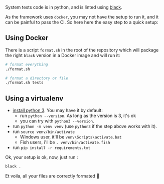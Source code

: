 System tests code is in python, and is linted using [black](https://black.readthedocs.io/en/stable/).

As the framework uses `docker`, you may not have the setup to run it, and it can be painful to pass the CI. So here here the easy step to a quick setup:

## Using Docker

There is a script `format.sh` in the root of the repository which will package the right `black` version in a Docker image and will run it:

```bash
# format everything
./format.sh

# format a directory or file
./format.sh tests
```

## Using a virtualenv

* [install python 3](https://www.python.org/downloads/). You may have it by default:
  * run `python --version`. As long as the version is 3, it's ok
  * you can try with `python3 --version`.
* run `python -m venv venv` (use `python3` if the step above works with it).
* run `source venv/bin/activate`
  * Windows user, it'll be `venv\Scripts\activate.bat`
  * Fish users, i'll be `. venv/bin/activate.fish`
* run `pip install -r requirements.txt`

Ok, your setup is ok, now, just run : 

```bash
black .
```

Et voila, all your files are correctly formated :tada:

